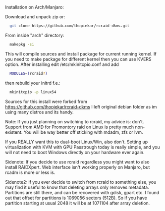 Installation on Arch/Manjaro:

Download and unpack zip or:

```bash
  git clone https://github.com/thopiekar/rcraid-dkms.git
```

From inside "arch" directory:

```bash
  makepkg -si
```

This will compile sources and install package for current running kernel. If you need 
to make package for different kernel then you can use KVERS option.
After installing edit /etc/mkinitcpio.conf and add
  
```bash
  MODULES=(rcraid?)
```

then rebuild your initrd f.e.:

```bash
  mkinitcpio -p linux54
```

Sources for this install were forked from https://github.com/thopiekar/rcraid-dkms
I left original debian folder as im using many distros and its handy.

Note: If you just planning on switching to rcraid, my advice is: don't. 
Support from AMD for Promontory raid on Linux is pretty much non-existent. 
You will be way better off sticking with mdadm, zfs or lvm. 

If you REALLY want this to dual-boot Linux/Win, also don't. Setting up virtualization 
with KVM with GPU Passtrough today is really simple, and you will not need to 
boot Windows directly on your hardware ever again.

Sidenote: If you decide to use rcraid regardless you might want to also install RAIDXpert. 
Web interface isn't working properly on Manjaro, but rcadm is more or less is.

Sidenote2: If you ever decide to switch from rcraid to something else, you may find it useful 
to know that deleting arrays only removes metadata. Partitions are still there, and can be
recovered with gdisk, gpart etc. I found out that offset for partitions is 1069056 sectors (512B).
So if you have partition starting at usual 2048 it will be at 1071104 after array deletion.
